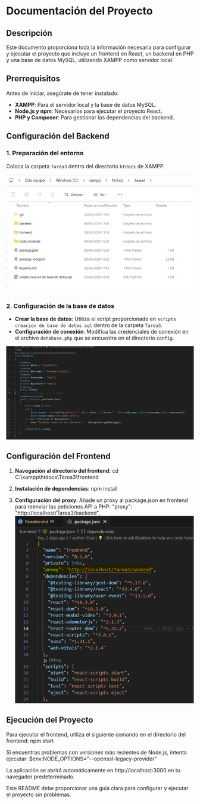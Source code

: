 # Documentación del Proyecto

## Descripción

Este documento proporciona toda la información necesaria para configurar y ejecutar el proyecto que incluye un frontend en React, un backend en PHP y una base de datos MySQL, utilizando XAMPP como servidor local.

## Prerrequisitos

Antes de iniciar, asegúrate de tener instalado:

- **XAMPP**: Para el servidor local y la base de datos MySQL.
- **Node.js y npm**: Necesarios para ejecutar el proyecto React.
- **PHP y Composer**: Para gestionar las dependencias del backend.

## Configuración del Backend

### 1. Preparación del entorno

Coloca la carpeta `Tarea3` dentro del directorio `htdocs` de XAMPP.

![Estructura de carpetas](image.png)

### 2. Configuración de la base de datos

- **Crear la base de datos**: Utiliza el script proporcionado en `scripts creacion de base de datos.sql` dentro de la carpeta `Tarea3`.
- **Configuración de conexión**: Modifica las credenciales de conexión en el archivo `database.php` que se encuentra en el directorio `config`.

![Configuración de la base de datos](image-1.png)

## Configuración del Frontend

1. **Navegación al directorio del frontend**:
   cd C:\xampp\htdocs\Tarea3\frontend

2. **Instalación de dependencias**:
   npm install

3. **Configuración del proxy**:
   Añade un proxy al package.json en frontend para reenviar las peticiones API a PHP:
   "proxy": "http://localhost/Tarea3/backend",
   ![alt text](image-4.png)

## Ejecución del Proyecto

Para ejecutar el frontend, utiliza el siguiente comando en el directorio del frontend:
npm start

Si encuentras problemas con versiones más recientes de Node.js, intenta ejecutar:
$env:NODE_OPTIONS="--openssl-legacy-provider"

La aplicación se abrirá automáticamente en http://localhost:3000 en tu navegador predeterminado.

Este README debe proporcionar una guía clara para configurar y ejecutar el proyecto sin problemas.
